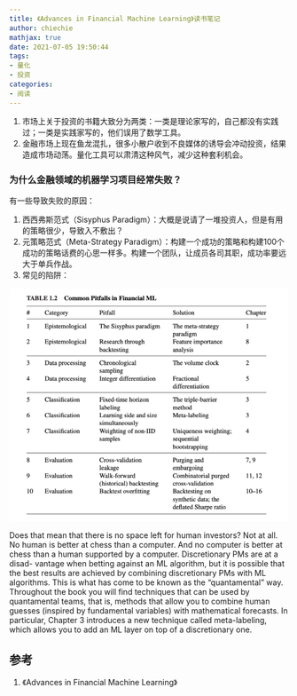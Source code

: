 ```yaml
---
title: 《Advances in Financial Machine Learning》读书笔记
author: chiechie
mathjax: true
date: 2021-07-05 19:50:44
tags: 
- 量化
- 投资
categories:
- 阅读
---
```




1. 市场上关于投资的书籍大致分为两类：一类是理论家写的，自己都没有实践过；一类是实践家写的，他们误用了数学工具。
2. 金融市场上现在鱼龙混扎，很多小散户收到不良媒体的诱导会冲动投资，结果造成市场动荡。量化工具可以肃清这种风气，减少这种套利机会。

### 为什么金融领域的机器学习项目经常失败？

有一些导致失败的原因：

1. 西西弗斯范式（Sisyphus Paradigm）：大概是说请了一堆投资人，但是有用的策略很少，导致入不敷出？
2. 元策略范式（Meta-Strategy Paradigm）：构建一个成功的策略和构建100个成功的策略话费的心思一样多。构建一个团队，让成员各司其职，成功率要远大于单兵作战。
3. 常见的陷阱：

![img.png](img.png)

Does that mean that there is no space left for human investors?
Not at all. No human is better at chess than a computer. And no computer is better at chess than a human supported by a computer. Discretionary PMs are at a disad- vantage when betting against an ML algorithm, but it is possible that the best results are achieved by combining discretionary PMs with ML algorithms. This is what has come to be known as the “quantamental” way. Throughout the book you will find techniques that can be used by quantamental teams, that is, methods that allow you to combine human guesses (inspired by fundamental variables) with mathematical forecasts. In particular, Chapter 3 introduces a new technique called meta-labeling, which allows you to add an ML layer on top of a discretionary one.



## 参考
1. 《Advances in Financial Machine Learning》